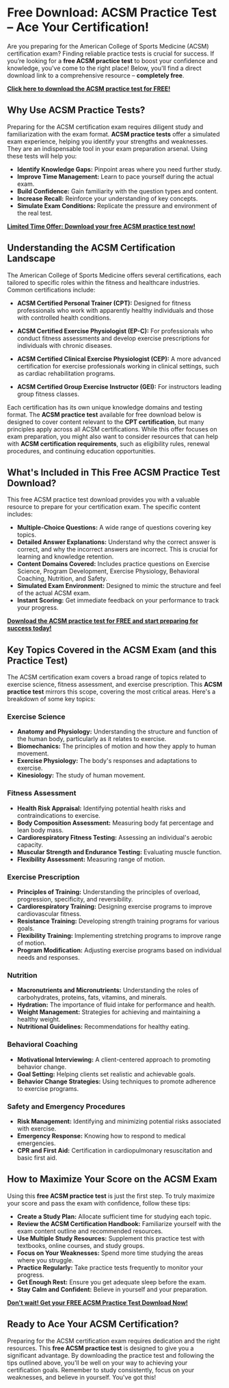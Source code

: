 # Free Download: ACSM Practice Test – Ace Your Certification!

Are you preparing for the American College of Sports Medicine (ACSM) certification exam? Finding reliable practice tests is crucial for success. If you’re looking for a **free ACSM practice test** to boost your confidence and knowledge, you've come to the right place! Below, you'll find a direct download link to a comprehensive resource – **completely free**.

[**Click here to download the ACSM practice test for FREE!**](https://udemywork.com/acsm-practice-test)

## Why Use ACSM Practice Tests?

Preparing for the ACSM certification exam requires diligent study and familiarization with the exam format.  **ACSM practice tests** offer a simulated exam experience, helping you identify your strengths and weaknesses.  They are an indispensable tool in your exam preparation arsenal. Using these tests will help you:

*   **Identify Knowledge Gaps:** Pinpoint areas where you need further study.
*   **Improve Time Management:** Learn to pace yourself during the actual exam.
*   **Build Confidence:** Gain familiarity with the question types and content.
*   **Increase Recall:** Reinforce your understanding of key concepts.
*   **Simulate Exam Conditions:** Replicate the pressure and environment of the real test.

[**Limited Time Offer: Download your free ACSM practice test now!**](https://udemywork.com/acsm-practice-test)

## Understanding the ACSM Certification Landscape

The American College of Sports Medicine offers several certifications, each tailored to specific roles within the fitness and healthcare industries. Common certifications include:

*   **ACSM Certified Personal Trainer (CPT):** Designed for fitness professionals who work with apparently healthy individuals and those with controlled health conditions.

*   **ACSM Certified Exercise Physiologist (EP-C):** For professionals who conduct fitness assessments and develop exercise prescriptions for individuals with chronic diseases.

*   **ACSM Certified Clinical Exercise Physiologist (CEP):** A more advanced certification for exercise professionals working in clinical settings, such as cardiac rehabilitation programs.

*   **ACSM Certified Group Exercise Instructor (GEI):** For instructors leading group fitness classes.

Each certification has its own unique knowledge domains and testing format. The **ACSM practice test** available for free download below is designed to cover content relevant to the **CPT certification**, but many principles apply across all ACSM certifications. While this offer focuses on exam preparation, you might also want to consider resources that can help with **ACSM certification requirements**, such as eligibility rules, renewal procedures, and continuing education opportunities.

## What's Included in This Free ACSM Practice Test Download?

This free ACSM practice test download provides you with a valuable resource to prepare for your certification exam. The specific content includes:

*   **Multiple-Choice Questions:** A wide range of questions covering key topics.
*   **Detailed Answer Explanations:** Understand why the correct answer is correct, and why the incorrect answers are incorrect. This is crucial for learning and knowledge retention.
*   **Content Domains Covered:**  Includes practice questions on Exercise Science, Program Development, Exercise Physiology, Behavioral Coaching, Nutrition, and Safety.
*   **Simulated Exam Environment:** Designed to mimic the structure and feel of the actual ACSM exam.
*   **Instant Scoring:** Get immediate feedback on your performance to track your progress.

[**Download the ACSM practice test for FREE and start preparing for success today!**](https://udemywork.com/acsm-practice-test)

## Key Topics Covered in the ACSM Exam (and this Practice Test)

The ACSM certification exam covers a broad range of topics related to exercise science, fitness assessment, and exercise prescription. This **ACSM practice test** mirrors this scope, covering the most critical areas. Here's a breakdown of some key topics:

### Exercise Science
*   **Anatomy and Physiology:** Understanding the structure and function of the human body, particularly as it relates to exercise.
*   **Biomechanics:** The principles of motion and how they apply to human movement.
*   **Exercise Physiology:** The body's responses and adaptations to exercise.
*   **Kinesiology:**  The study of human movement.

### Fitness Assessment
*   **Health Risk Appraisal:** Identifying potential health risks and contraindications to exercise.
*   **Body Composition Assessment:** Measuring body fat percentage and lean body mass.
*   **Cardiorespiratory Fitness Testing:** Assessing an individual's aerobic capacity.
*   **Muscular Strength and Endurance Testing:** Evaluating muscle function.
*   **Flexibility Assessment:** Measuring range of motion.

### Exercise Prescription
*   **Principles of Training:**  Understanding the principles of overload, progression, specificity, and reversibility.
*   **Cardiorespiratory Training:**  Designing exercise programs to improve cardiovascular fitness.
*   **Resistance Training:** Developing strength training programs for various goals.
*   **Flexibility Training:** Implementing stretching programs to improve range of motion.
*   **Program Modification:**  Adjusting exercise programs based on individual needs and responses.

### Nutrition
*   **Macronutrients and Micronutrients:** Understanding the roles of carbohydrates, proteins, fats, vitamins, and minerals.
*   **Hydration:** The importance of fluid intake for performance and health.
*   **Weight Management:** Strategies for achieving and maintaining a healthy weight.
*   **Nutritional Guidelines:**  Recommendations for healthy eating.

### Behavioral Coaching
*   **Motivational Interviewing:**  A client-centered approach to promoting behavior change.
*   **Goal Setting:**  Helping clients set realistic and achievable goals.
*   **Behavior Change Strategies:**  Using techniques to promote adherence to exercise programs.

### Safety and Emergency Procedures
*   **Risk Management:** Identifying and minimizing potential risks associated with exercise.
*   **Emergency Response:**  Knowing how to respond to medical emergencies.
*   **CPR and First Aid:**  Certification in cardiopulmonary resuscitation and basic first aid.

## How to Maximize Your Score on the ACSM Exam

Using this **free ACSM practice test** is just the first step. To truly maximize your score and pass the exam with confidence, follow these tips:

*   **Create a Study Plan:**  Allocate sufficient time for studying each topic.
*   **Review the ACSM Certification Handbook:** Familiarize yourself with the exam content outline and recommended resources.
*   **Use Multiple Study Resources:**  Supplement this practice test with textbooks, online courses, and study groups.
*   **Focus on Your Weaknesses:**  Spend more time studying the areas where you struggle.
*   **Practice Regularly:**  Take practice tests frequently to monitor your progress.
*   **Get Enough Rest:**  Ensure you get adequate sleep before the exam.
*   **Stay Calm and Confident:**  Believe in yourself and your preparation.

[**Don't wait! Get your FREE ACSM Practice Test Download Now!**](https://udemywork.com/acsm-practice-test)

## Ready to Ace Your ACSM Certification?

Preparing for the ACSM certification exam requires dedication and the right resources. This **free ACSM practice test** is designed to give you a significant advantage. By downloading the practice test and following the tips outlined above, you'll be well on your way to achieving your certification goals. Remember to study consistently, focus on your weaknesses, and believe in yourself. You've got this!
